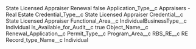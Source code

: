 <?xml version="1.0" encoding="UTF-8"?>
<CustomMetadata xmlns="http://soap.sforce.com/2006/04/metadata" xmlns:xsi="http://www.w3.org/2001/XMLSchema-instance" xmlns:xsd="http://www.w3.org/2001/XMLSchema">
    <label>State Licensed Appraiser Renewal</label>
    <protected>false</protected>
    <values>
        <field>Application_Type__c</field>
        <value xsi:type="xsd:string">Appraisers - Real Estate</value>
    </values>
    <values>
        <field>Credential_Type__c</field>
        <value xsi:type="xsd:string">State Licensed Appraiser</value>
    </values>
    <values>
        <field>Credential__c</field>
        <value xsi:type="xsd:string">State Licensed Appraiser</value>
    </values>
    <values>
        <field>Functional_Area__c</field>
        <value xsi:nil="true"/>
    </values>
    <values>
        <field>IndividualBusinessType__c</field>
        <value xsi:type="xsd:string">Individual</value>
    </values>
    <values>
        <field>Is_Available_for_Audit__c</field>
        <value xsi:type="xsd:boolean">true</value>
    </values>
    <values>
        <field>Object_Name__c</field>
        <value xsi:type="xsd:string">Renewal_Application__c</value>
    </values>
    <values>
        <field>Permit_Type__c</field>
        <value xsi:nil="true"/>
    </values>
    <values>
        <field>Program_Area__c</field>
        <value xsi:nil="true"/>
    </values>
    <values>
        <field>RBS_RE__c</field>
        <value xsi:type="xsd:string">RE</value>
    </values>
    <values>
        <field>Record_type_Name__c</field>
        <value xsi:type="xsd:string">Individual</value>
    </values>
</CustomMetadata>
